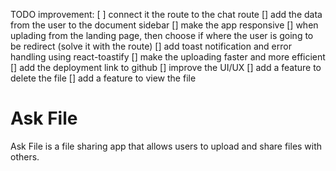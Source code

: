 TODO improvement:
[ ] connect it the route to the chat route
[] add the data from the user to the document sidebar
[] make the app responsive
[] when uplading from the landing page, then choose if where the user is going to be redirect (solve it with the route)
[] add toast notification and error handling using react-toastify
[] make the uploading faster and more efficient
[] add the deployment link to github
[] improve the UI/UX
[] add a feature to delete the file
[] add a feature to view the file


# Ask File

Ask File is a file sharing app that allows users to upload and share files with others.

